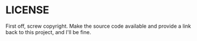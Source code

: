 # LICENSE 

First off, screw copyright. Make the source code available and provide a link back to this project, and I'll be fine.
